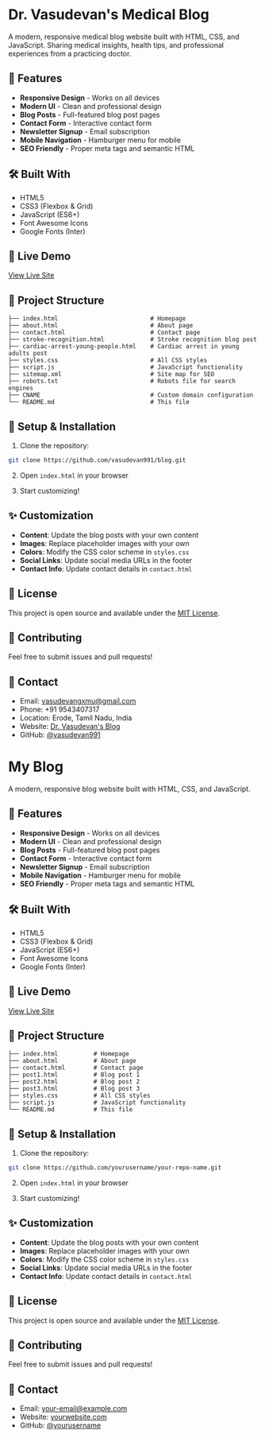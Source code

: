 # Dr. Vasudevan's Medical Blog

A modern, responsive medical blog website built with HTML, CSS, and JavaScript. Sharing medical insights, health tips, and professional experiences from a practicing doctor.

## 🌟 Features

- **Responsive Design** - Works on all devices
- **Modern UI** - Clean and professional design
- **Blog Posts** - Full-featured blog post pages
- **Contact Form** - Interactive contact form
- **Newsletter Signup** - Email subscription
- **Mobile Navigation** - Hamburger menu for mobile
- **SEO Friendly** - Proper meta tags and semantic HTML

## 🛠️ Built With

- HTML5
- CSS3 (Flexbox & Grid)
- JavaScript (ES6+)
- Font Awesome Icons
- Google Fonts (Inter)

## 🚀 Live Demo

[View Live Site](https://vasudevan991.github.io/blog/)

## 📁 Project Structure

```
├── index.html                          # Homepage
├── about.html                          # About page
├── contact.html                        # Contact page
├── stroke-recognition.html             # Stroke recognition blog post
├── cardiac-arrest-young-people.html    # Cardiac arrest in young adults post
├── styles.css                          # All CSS styles
├── script.js                           # JavaScript functionality
├── sitemap.xml                         # Site map for SEO
├── robots.txt                          # Robots file for search engines
├── CNAME                               # Custom domain configuration
└── README.md                           # This file
```

## 🔧 Setup & Installation

1. Clone the repository:
```bash
git clone https://github.com/vasudevan991/blog.git
```

2. Open `index.html` in your browser

3. Start customizing!

## ✨ Customization

- **Content**: Update the blog posts with your own content
- **Images**: Replace placeholder images with your own
- **Colors**: Modify the CSS color scheme in `styles.css`
- **Social Links**: Update social media URLs in the footer
- **Contact Info**: Update contact details in `contact.html`

## 📝 License

This project is open source and available under the [MIT License](LICENSE).

## 🤝 Contributing

Feel free to submit issues and pull requests!

## 📧 Contact

- Email: vasudevangxmu@gmail.com
- Phone: +91 9543407317
- Location: Erode, Tamil Nadu, India
- Website: [Dr. Vasudevan's Blog](https://vasudevan991.github.io/blog/)
- GitHub: [@vasudevan991](https://github.com/vasudevan991)
# My Blog

A modern, responsive blog website built with HTML, CSS, and JavaScript.

## 🌟 Features

- **Responsive Design** - Works on all devices
- **Modern UI** - Clean and professional design
- **Blog Posts** - Full-featured blog post pages
- **Contact Form** - Interactive contact form
- **Newsletter Signup** - Email subscription
- **Mobile Navigation** - Hamburger menu for mobile
- **SEO Friendly** - Proper meta tags and semantic HTML

## 🛠️ Built With

- HTML5
- CSS3 (Flexbox & Grid)
- JavaScript (ES6+)
- Font Awesome Icons
- Google Fonts (Inter)

## 🚀 Live Demo

[View Live Site](https://yourusername.github.io/repository-name)

## 📁 Project Structure

```
├── index.html          # Homepage
├── about.html          # About page
├── contact.html        # Contact page
├── post1.html          # Blog post 1
├── post2.html          # Blog post 2
├── post3.html          # Blog post 3
├── styles.css          # All CSS styles
├── script.js           # JavaScript functionality
└── README.md           # This file
```

## 🔧 Setup & Installation

1. Clone the repository:
```bash
git clone https://github.com/yourusername/your-repo-name.git
```

2. Open `index.html` in your browser

3. Start customizing!

## ✨ Customization

- **Content**: Update the blog posts with your own content
- **Images**: Replace placeholder images with your own
- **Colors**: Modify the CSS color scheme in `styles.css`
- **Social Links**: Update social media URLs in the footer
- **Contact Info**: Update contact details in `contact.html`

## 📝 License

This project is open source and available under the [MIT License](LICENSE).

## 🤝 Contributing

Feel free to submit issues and pull requests!

## 📧 Contact

- Email: your-email@example.com
- Website: [yourwebsite.com](https://yourwebsite.com)
- GitHub: [@yourusername](https://github.com/yourusername)
